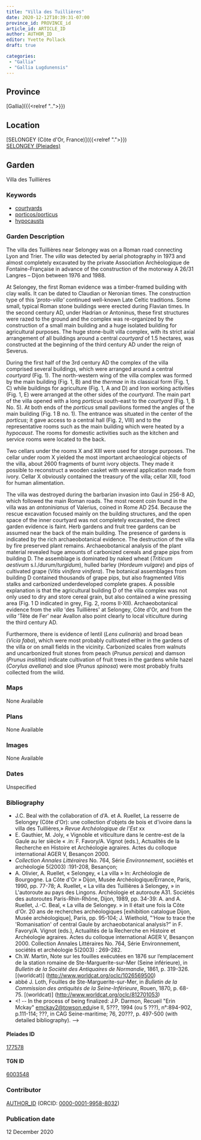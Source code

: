 ```yaml
---
title: "Villa des Tuillières"
date: 2020-12-12T10:39:31-07:00
province_id: PROVINCE_id
article_id: ARTICLE_ID
author: AUTHOR_ID
editor: Yvette Pollack
draft: true

categories:
 - "Gallia"
 - "Gallia Lugdunensis"
---
```


## Province
[Gallia]({{<relref "..">}})

## Location

[SELONGEY (Côte d'Or, France)]({{<relref ".">}}) \
[SELONGEY (Pleiades)](https://pleiades.stoa.org/places/177578)

<!--### Location Description-->

<!-- LEAVE THIS BLANK FOR NOW -->

<!--## Sublocation-->

<!--
[AREA WITHIN LOCATION, LIKE “PALATINE HILL”](GEOREFERENCE LINK)
A sublocation is any area larger than an individual garden, but located within a location. I would always try to include a link to a controlled vocabulary here if possible. This ID may well be different from the Garden ID, e.g., Pompeii versus a Garden in one of the houses which has its own Pleiades ID.
-->

<!--### Sublocation Description-->

<!-- DESCRIPTION -->

## Garden
Villa des Tuillières

### Keywords
- [courtyards](http://vocab.getty.edu/page/aat/300004095)
- [porticos/porticus](http://vocab.getty.edu/page/aat/300004145)
- [hypocausts](http://vocab.getty.edu/page/aat/300004277)

### Garden Description

The villa des Tuillières near Selongey was on a Roman road connecting Lyon and Trier. The *villa* was detected by aerial photography in 1973 and almost completely excavated by the private Association Archéologique de Fontaine-Française in advance of the construction of the motorway A 26/31 Langres – Dijon between 1976 and 1988.

At Selongey, the first Roman evidence was a timber-framed building with clay walls. It can be dated to Claudian or Neronian times. The construction type of this *'proto-villa'* continued well-known Late Celtic traditions. Some small, typical Roman stone buildings were erected during Flavian times. In the second century AD, under Hadrian or Antoninus, these first structures were razed to the ground and the complex was re-organized by the construction of a small main building and a huge isolated building for agricultural purposes. The huge stone-built villa complex, with its strict axial arrangement of all buildings around a central *courtyard* of 1.5 hectares, was constructed at the beginning of the third century AD under the reign of Severus.

During the first half of the 3rd century AD the complex of the villa comprised several buildings, which were arranged around a central *courtyard* (Fig. 1). The north-western wing of the villa complex was formed by the main building (Fig. 1, B) and the *thermae* in its classical form (Fig. 1, C) while buildings for agriculture (Fig. 1, A and D) and Iron working activities (Fig. 1, E) were arranged at the other sides of the *courtyard*. The main part of the villa opened with a long *porticus* south-east to the *courtyard* (Fig. 1, B No. 5). At both ends of the *porticus* small pavilions formed the angles of the main building (Fig. 1 B no. 1). The entrance was situated in the center of the *porticus*; it gave access to a central hall (Fig. 2, VIII) and to the representative rooms such as the main building which were heated by a *hypocaust*. The rooms for domestic activities such as the kitchen and service rooms were located to the back.

Two cellars under the rooms X and XIII were used for storage purposes. The cellar under room X yielded the most important archaeological objects of the villa, about 2600 fragments of burnt ivory objects. They made it possible to reconstruct a wooden casket with several application made from ivory. Cellar X obviously contained the treasury of the villa; cellar XIII, food for human alimentation.

The villa was destroyed during the barbarian invasion into Gaul in 256-8 AD, which followed the main Roman roads. The most recent coin found in the villa was an *antoninianus* of Valerius, coined in Rome AD 254. Because the rescue excavation focused mainly on the building structures, and the open space of the inner courtyard was not completely excavated, the direct garden evidence is faint. Herb gardens and fruit tree gardens can be assumed near the back of the main building. The presence of gardens is indicated by the rich archaeobotanical evidence. The destruction of the villa by fire preserved plant remains. Archaeobotanical analysis of the plant material revealed huge amounts of carbonized cereals and grape pips from building D. The assemblage is dominated by naked wheat (*Triticum aestivum* s.l./durum/*turgidum*), hulled barley (*Hordeum vulgare*) and pips of cultivated grape (*Vitis vinifera vinifera*). The botanical assemblages from building D contained thousands of grape pips, but also fragmented *Vitis* stalks and carbonized underdeveloped complete grapes. A possible explanation is that the agricultural building D of the villa complex was not only used to dry and store cereal grain, but also contained a wine pressing area (Fig. 1 D indicated in grey, Fig. 2, rooms II-XII). Archaeobotanical evidence from the *villa* 'des Tuillières' at Selongey, Côte d'Or, and from the *villa* 'Tête de Fer' near Avallon also point clearly to local viticulture during the third century AD.

Furthermore, there is evidence of lentil (*Lens culinaris*) and broad bean (*Vicia faba*), which were most probably cultivated either in the gardens of the villa or on small fields in the vicinity. Carbonized scales from walnuts and uncarbonized fruit stones from peach (*Prunus persica*) and damson (*Prunus insititia*) indicate cultivation of fruit trees in the gardens while hazel (*Corylus avellana*) and sloe (*Prunus spinosa*) were most probably fruits collected from the wild.


### Maps

None Available

### Plans

None Available
<!--
{{< figure src="IMG_URL" alt="ALT_TEXT" title="CAPTION" >}}
-->

### Images

None Available

### Dates
Unspecified

### Bibliography
- J.C. Beal with the collaboration of d'A. et A. Ruellet,  La resserre de Selongey (Côte d'Or): une collection d'objets de bois et d'ivoire dans la villa des Tuillières,» *Revue Archéologique de l'Est* xx
- E. Gauthier, M. Joly, « Vignoble et viticulture dans le centre-est de la Gaule au Ier siècle « .in: F. Favory/A. Vignot (eds.), Actualités de la Recherche en Histoire et Archéologie agraires. Actes du colloque international AGER V, Besançon 2000.
- *Collection Annales Littéraires* No. 764, Série *Environnement*, sociétés et archéologie 5(2003) :191-208, Besançon;
- A. Olivier, A. Ruellet, « Selongey, « La villa » In: Archéologie de Bourgogne. La Côte d'Or » Dijon, Musée Archéologique/Errance, Paris, 1990, pp. 77-78; A. Ruellet, « La villa des Tuillières à Selongey, » in L'autoroute au pays des Lingons. Archéologie et autoroute A31. Sociétés des autoroutes Paris-Rhin-Rhône, Dijon, 1989, pp. 34-39: A. and A. Ruellet, J.-C. Beal, « La villa de Selongey. » in Il était une fois la Côte d'Or. 20 ans de recherches archéologiques [exhibition catalogue Dijon, Musée archéologique], Paris, pp. 95-104; J. Wiethold, "’How to trace the 'Romanisation' of central Gaule by archaeobotanical analysis?” in F. Favory/A. Vignot (eds.), Actualités de la Recherche en Histoire et Archéologie agraires. Actes du colloque international AGER V, Besançon 2000. Collection Annales Littéraires No. 764, Série Environnement, sociétés et archéologie 5(2003) : 269-282.  <!-- No worldcat -->
- Ch.W. Martin, Note sur les fouilles exécutées en 1876 sur l’emplacement de la station romaine de Ste-Marguerite-sur-Mer (Seine inférieure), in *Bulletin de la Société des Antiquaires de Normandie*, 1861, p. 319-326. [(worldcat)] (http://www.worldcat.org/oclc/1026569500)
- abbé J. Loth, Fouilles de Ste-Marguerite-sur-Mer, in *Bulletin de la Commission des antiquités de la Seine-Inférieure*, Rouen, 1870, p. 68-75. [(worldcat)] (http://www.worldcat.org/oclc/812701053)
- <! -- In the process of being finalized: J.P. Darmon, Recueil "Erin Mckay" <emckay2@towson.edu>ise II, 5???, 1994 (ou 5 ???), n°:894-902, p.111-114; ???, in CAG Seine-maritime; 76, 20???, p. 497-500 (with detailed bibliography). -->

<!--#### Periodo ID-->

<!-- [PERIODO_ID](https://pleiades.stoa.org/places/PLEIADES_ID) -->

#### Pleiades ID

[177578](https://pleiades.stoa.org/places/177578)

#### TGN ID
[6003548](http://vocab.getty.edu/page/tgn/6003548)

### Contributor
[AUTHOR_ID](link) (ORCID: [0000-0001-9958-8032](https://orcid.org/0000-0001-9958-8032))

### Publication date
12 December 2020

<!--### Related articles-->

<!-- Links to other related articles. Leave blank for now -->